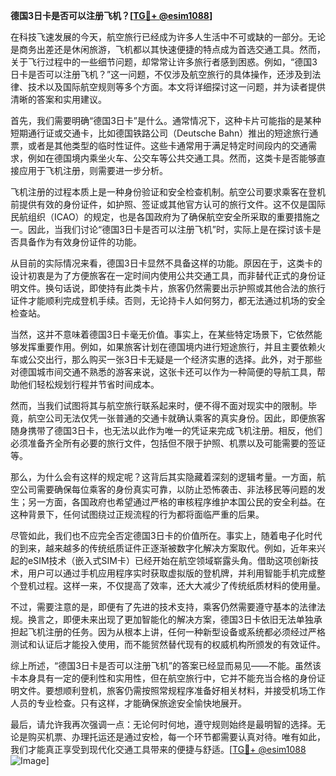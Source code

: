 **德国3日卡是否可以注册飞机？[[TG💪+ @esim1088](https://t.me/s/esim1088)]**

在科技飞速发展的今天，航空旅行已经成为许多人生活中不可或缺的一部分。无论是商务出差还是休闲旅游，飞机都以其快速便捷的特点成为首选交通工具。然而，关于飞行过程中的一些细节问题，却常常让许多旅行者感到困惑。例如，“德国3日卡是否可以注册飞机？”这一问题，不仅涉及航空旅行的具体操作，还涉及到法律、技术以及国际航空规则等多个方面。本文将详细探讨这一问题，并为读者提供清晰的答案和实用建议。

首先，我们需要明确“德国3日卡”是什么。通常情况下，这种卡片可能指的是某种短期通行证或交通卡，比如德国铁路公司（Deutsche Bahn）推出的短途旅行通票，或者是其他类型的临时性证件。这些卡通常用于满足特定时间段内的交通需求，例如在德国境内乘坐火车、公交车等公共交通工具。然而，这类卡是否能够直接应用于飞机注册，则需要进一步分析。

飞机注册的过程本质上是一种身份验证和安全检查机制。航空公司要求乘客在登机前提供有效的身份证件，如护照、签证或其他官方认可的旅行文件。这不仅是国际民航组织（ICAO）的规定，也是各国政府为了确保航空安全所采取的重要措施之一。因此，当我们讨论“德国3日卡是否可以注册飞机”时，实际上是在探讨该卡是否具备作为有效身份证件的功能。

从目前的实际情况来看，德国3日卡显然不具备这样的功能。原因在于，这类卡的设计初衷是为了方便旅客在一定时间内使用公共交通工具，而非替代正式的身份证明文件。换句话说，即使持有此类卡片，旅客仍然需要出示护照或其他合法的旅行证件才能顺利完成登机手续。否则，无论持卡人如何努力，都无法通过机场的安全检查站。

当然，这并不意味着德国3日卡毫无价值。事实上，在某些特定场景下，它依然能够发挥重要作用。例如，如果旅客计划在德国境内进行短途旅行，并且主要依赖火车或公交出行，那么购买一张3日卡无疑是一个经济实惠的选择。此外，对于那些对德国城市间交通不熟悉的游客来说，这张卡还可以作为一种简便的导航工具，帮助他们轻松规划行程并节省时间成本。

然而，当我们试图将其与航空旅行联系起来时，便不得不面对现实中的限制。毕竟，航空公司无法仅凭一张普通的交通卡就确认乘客的真实身份。因此，即便旅客随身携带了德国3日卡，也无法以此作为唯一的凭证来完成飞机注册。相反，他们必须准备齐全所有必要的旅行文件，包括但不限于护照、机票以及可能需要的签证等。

那么，为什么会有这样的规定呢？这背后其实隐藏着深刻的逻辑考量。一方面，航空公司需要确保每位乘客的身份真实可靠，以防止恐怖袭击、非法移民等问题的发生；另一方面，各国政府也希望通过严格的审核程序维护本国公民的安全利益。在这种背景下，任何试图绕过正规流程的行为都将面临严重的后果。

尽管如此，我们也不应完全否定德国3日卡的价值所在。事实上，随着电子化时代的到来，越来越多的传统纸质证件正逐渐被数字化解决方案取代。例如，近年来兴起的eSIM技术（嵌入式SIM卡）已经开始在航空领域崭露头角。借助这项创新技术，用户可以通过手机应用程序实时获取虚拟版的登机牌，并利用智能手机完成整个登机过程。这样一来，不仅提高了效率，还大大减少了传统纸质材料的使用量。

不过，需要注意的是，即便有了先进的技术支持，乘客仍然需要遵守基本的法律法规。换言之，即便未来出现了更加智能化的解决方案，德国3日卡依旧无法单独承担起飞机注册的任务。因为从根本上讲，任何一种新型设备或系统都必须经过严格测试和认证后才能投入使用，而不能贸然替代现有的权威机构所颁发的有效证件。

综上所述，“德国3日卡是否可以注册飞机”的答案已经显而易见——不能。虽然该卡本身具有一定的便利性和实用性，但在航空旅行中，它并不能充当合格的身份证明文件。要想顺利登机，旅客仍需按照常规程序准备好相关材料，并接受机场工作人员的专业检查。只有这样，才能确保旅途安全愉快地展开。

最后，请允许我再次强调一点：无论何时何地，遵守规则始终是最明智的选择。无论是购买机票、办理托运还是通过安检，每一个环节都需要认真对待。唯有如此，我们才能真正享受到现代化交通工具带来的便捷与舒适。[[TG💪+ @esim1088](https://t.me/s/esim1088) ![Image](https://i.postimg.cc/4NQfJmqS/Snipaste-2025-05-13-00-14-12.png)]